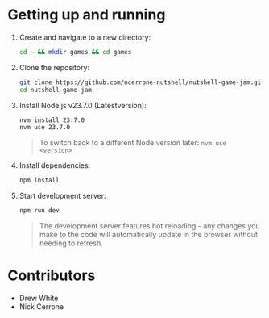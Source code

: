 # Getting up and running

1. Create and navigate to a new directory:

    ```bash
    cd ~ && mkdir games && cd games
    ```

2. Clone the repository:

    ```bash
    git clone https://github.com/ncerrone-nutshell/nutshell-game-jam.git
    cd nutshell-game-jam
    ```

3. Install Node.js v23.7.0 (Latestversion):

    ```bash
    nvm install 23.7.0
    nvm use 23.7.0
    ```

    > To switch back to a different Node version later: `nvm use <version>`

4. Install dependencies:

    ```bash
    npm install
    ```

5. Start development server:
    ```bash
    npm run dev
    ```
    > The development server features hot reloading - any changes you make to the code will automatically update in the browser without needing to refresh.

# Contributors <!--Add yourself here!-->

-   Drew White
-   Nick Cerrone
